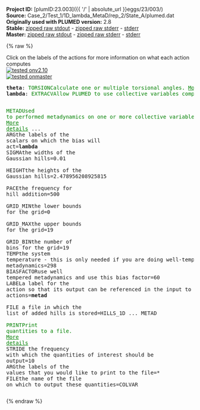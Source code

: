 **Project ID:** [plumID:23.003]({{ '/' | absolute_url }}eggs/23/003/)  
**Source:** Case_2/Test_1/1D_lambda_MetaD/rep_2/State_A/plumed.dat  
**Originally used with PLUMED version:** 2.8  
**Stable:** [zipped raw stdout](plumed.dat.plumed.stdout.txt.zip) - [zipped raw stderr](plumed.dat.plumed.stderr.txt.zip) - [stderr](plumed.dat.plumed.stderr)  
**Master:** [zipped raw stdout](plumed.dat.plumed_master.stdout.txt.zip) - [zipped raw stderr](plumed.dat.plumed_master.stderr.txt.zip) - [stderr](plumed.dat.plumed_master.stderr)  

{% raw %}
<div class="plumedpreheader">
<div class="headerInfo" id="value_details_data/Case_2/Test_1/1D_lambda_MetaD/rep_2/State_A/plumed.dat"> Click on the labels of the actions for more information on what each action computes </div>
<div class="containerBadge">
<div class="headerBadge"><a href="plumed.dat.plumed.stderr"><img src="https://img.shields.io/badge/v2.10-passing-green.svg" alt="tested onv2.10" /></a></div>
<div class="headerBadge"><a href="plumed.dat.plumed_master.stderr"><img src="https://img.shields.io/badge/master-passing-green.svg" alt="tested onmaster" /></a></div>
</div>
</div>
<pre class="plumedlisting">
<b name="data/Case_2/Test_1/1D_lambda_MetaD/rep_2/State_A/plumed.dattheta" onclick='showPath("data/Case_2/Test_1/1D_lambda_MetaD/rep_2/State_A/plumed.dat","data/Case_2/Test_1/1D_lambda_MetaD/rep_2/State_A/plumed.dattheta","data/Case_2/Test_1/1D_lambda_MetaD/rep_2/State_A/plumed.dattheta","brown")'>theta</b>: <span class="plumedtooltip" style="color:green">TORSION<span class="right">Calculate one or multiple torsional angles. <a href="https://www.plumed.org/doc-master/user-doc/html/TORSION" style="color:green">More details</a><i></i></span></span> <span class="plumedtooltip">ATOMS<span class="right">the four atoms involved in the torsional angle<i></i></span></span>=1,2,3,4
<span style="display:none;" id="data/Case_2/Test_1/1D_lambda_MetaD/rep_2/State_A/plumed.dattheta">The TORSION action with label <b>theta</b> calculates the following quantities:<table  align="center" frame="void" width="95%" cellpadding="5%"><tr><td width="5%"><b> Quantity </b>  </td><td><b> Description </b> </td></tr><tr><td width="5%">theta.value</td><td>the TORSION involving these atoms</td></tr></table></span><b name="data/Case_2/Test_1/1D_lambda_MetaD/rep_2/State_A/plumed.datlambda" onclick='showPath("data/Case_2/Test_1/1D_lambda_MetaD/rep_2/State_A/plumed.dat","data/Case_2/Test_1/1D_lambda_MetaD/rep_2/State_A/plumed.datlambda","data/Case_2/Test_1/1D_lambda_MetaD/rep_2/State_A/plumed.datlambda","brown")'>lambda</b>: <span class="plumedtooltip" style="color:green">EXTRACV<span class="right">Allow PLUMED to use collective variables computed in the MD engine. <a href="https://www.plumed.org/doc-master/user-doc/html/EXTRACV" style="color:green">More details</a><i></i></span></span> <span class="plumedtooltip">NAME<span class="right">name of the CV as computed by the MD engine<i></i></span></span>=lambda

<span style="display:none;" id="data/Case_2/Test_1/1D_lambda_MetaD/rep_2/State_A/plumed.datlambda">The EXTRACV action with label <b>lambda</b> calculates the following quantities:<table  align="center" frame="void" width="95%" cellpadding="5%"><tr><td width="5%"><b> Quantity </b>  </td><td><b> Description </b> </td></tr><tr><td width="5%">lambda.value</td><td>the value of the CV that was passed from the MD code to PLUMED</td></tr></table></span><span class="plumedtooltip" style="color:green">METAD<span class="right">Used to performed metadynamics on one or more collective variables. <a href="https://www.plumed.org/doc-master/user-doc/html/METAD" style="color:green">More details</a><i></i></span></span> ...
<span class="plumedtooltip">ARG<span class="right">the labels of the scalars on which the bias will act<i></i></span></span>=<b name="data/Case_2/Test_1/1D_lambda_MetaD/rep_2/State_A/plumed.datlambda">lambda</b> 
<span class="plumedtooltip">SIGMA<span class="right">the widths of the Gaussian hills<i></i></span></span>=0.01     
<span class="plumedtooltip">HEIGHT<span class="right">the heights of the Gaussian hills<i></i></span></span>=2.478956208925815   
<span class="plumedtooltip">PACE<span class="right">the frequency for hill addition<i></i></span></span>=500       
<span class="plumedtooltip">GRID_MIN<span class="right">the lower bounds for the grid<i></i></span></span>=0   
<span class="plumedtooltip">GRID_MAX<span class="right">the upper bounds for the grid<i></i></span></span>=19   
<span class="plumedtooltip">GRID_BIN<span class="right">the number of bins for the grid<i></i></span></span>=19
<span class="plumedtooltip">TEMP<span class="right">the system temperature - this is only needed if you are doing well-tempered metadynamics<i></i></span></span>=298
<span class="plumedtooltip">BIASFACTOR<span class="right">use well tempered metadynamics and use this bias factor<i></i></span></span>=60
<span class="plumedtooltip">LABEL<span class="right">a label for the action so that its output can be referenced in the input to other actions<i></i></span></span>=<b name="data/Case_2/Test_1/1D_lambda_MetaD/rep_2/State_A/plumed.datmetad" onclick='showPath("data/Case_2/Test_1/1D_lambda_MetaD/rep_2/State_A/plumed.dat","data/Case_2/Test_1/1D_lambda_MetaD/rep_2/State_A/plumed.datmetad","data/Case_2/Test_1/1D_lambda_MetaD/rep_2/State_A/plumed.datmetad","brown")'>metad</b>    
<span class="plumedtooltip">FILE<span class="right"> a file in which the list of added hills is stored<i></i></span></span>=HILLS_1D
... METAD
<br/><span style="display:none;" id="data/Case_2/Test_1/1D_lambda_MetaD/rep_2/State_A/plumed.datmetad">The METAD action with label <b>metad</b> calculates the following quantities:<table  align="center" frame="void" width="95%" cellpadding="5%"><tr><td width="5%"><b> Quantity </b>  </td><td><b> Description </b> </td></tr><tr><td width="5%">metad.bias</td><td>the instantaneous value of the bias potential</td></tr></table></span><span class="plumedtooltip" style="color:green">PRINT<span class="right">Print quantities to a file. <a href="https://www.plumed.org/doc-master/user-doc/html/PRINT" style="color:green">More details</a><i></i></span></span> <span class="plumedtooltip">STRIDE<span class="right"> the frequency with which the quantities of interest should be output<i></i></span></span>=10 <span class="plumedtooltip">ARG<span class="right">the labels of the values that you would like to print to the file<i></i></span></span>=* <span class="plumedtooltip">FILE<span class="right">the name of the file on which to output these quantities<i></i></span></span>=COLVAR
</pre>
{% endraw %}
